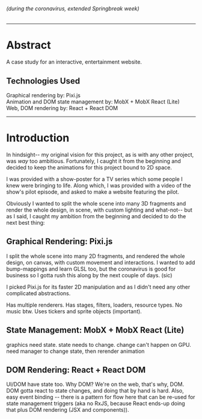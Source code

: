 

###### (during the coronavirus, extended Springbreak week)
---
# Abstract
A case study for an interactive, entertainment website.
## Technologies Used
Graphical rendering by: Pixi.js  
Animation and DOM state management by: MobX + MobX React (Lite)  
Web, DOM rendering by: React + React DOM

---
# Introduction
In hindsight-- my original vision for this project, as is with any other project, was _way_ too ambitious. Fortunately, I caught it from the beginning and decided to keep the animations for this project bound to 2D space.

I was provided with a show-poster for a TV series which some people I knew were bringing to life. Along which, I was provided with a video of the show's pilot episode, and asked to make a website featuring the pilot.

Obviously I wanted to split the whole scene into many 3D fragments and render the whole design, in scene, with custom lighting and what-not-- but as I said, I caught my ambition from the beginning and decided to do the next best thing:

## Graphical Rendering: Pixi.js
I split the whole scene into many 2D fragments, and rendered the whole design, on canvas, with custom movement and interactions. I wanted to add bump-mappings and learn GLSL too, but the coronavirus is good for business so I gotta rush this along by the next couple of days. (sic)

I picked Pixi.js for its faster 2D manipulation and as I didn't need any other complicated abstractions. 

Has multiple renderers.
Has stages, filters, loaders, resource types.
No music btw.
Uses tickers and sprite objects (important).

## State Management: MobX + MobX React (Lite)
graphics need state. state needs to change. change can't happen on GPU.
need manager to change state, then rerender animation

## DOM Rendering: React + React DOM
UI/DOM have state too. Why DOM? We're on the web, that's why, DOM. DOM gotta react to state changes, and doing that by hand is hard. Also, easy event binding -- there is a pattern for flow here that can be re-used for state management triggers (aka no RxJS, because React ends-up doing that plus DOM rendering (JSX and components)).
